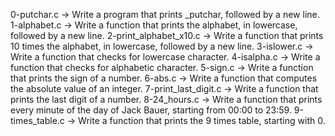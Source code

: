 0-putchar.c -> Write a program that prints _putchar, followed by a new line.
1-alphabet.c -> Write a function that prints the alphabet, in lowercase, followed by a new line.
2-print_alphabet_x10.c -> Write a function that prints 10 times the alphabet, in lowercase, followed by a new line.
3-islower.c -> Write a function that checks for lowercase character.
4-isalpha.c -> Write a function that checks for alphabetic character.
5-sign.c -> Write a function that prints the sign of a number.
6-abs.c -> Write a function that computes the absolute value of an integer.
7-print_last_digit.c -> Write a function that prints the last digit of a number.
8-24_hours.c -> Write a function that prints every minute of the day of Jack Bauer, starting from 00:00 to 23:59.
9-times_table.c -> Write a function that prints the 9 times table, starting with 0.


